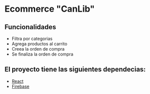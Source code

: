 # Ecommerce "CanLib" 


## Funcionalidades

- Filtra por categorias
- Agrega productos al carrito
- Creea la orden de compra
- Se finaliza la orden de compra

## El proyecto tiene las siguientes dependecias:

- [React](https://reactjs.org/)
- [Firebase](https://firebase.google.com/)